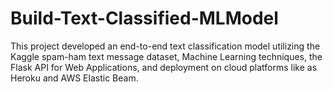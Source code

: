 # Build-Text-Classified-MLModel
This project developed an end-to-end text classification model utilizing the Kaggle spam-ham text message dataset, Machine Learning techniques, the Flask API for Web Applications, and deployment on cloud platforms like as Heroku and AWS Elastic Beam.
